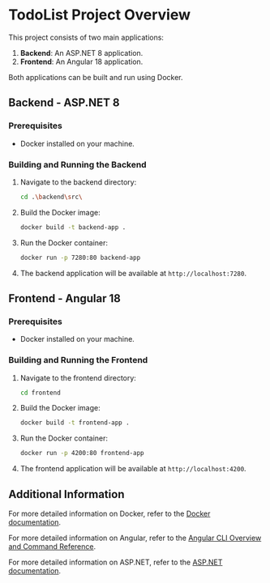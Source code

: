 # TodoList Project Overview

This project consists of two main applications:
1. **Backend**: An ASP.NET 8 application.
2. **Frontend**: An Angular 18 application.

Both applications can be built and run using Docker.

## Backend - ASP.NET 8

### Prerequisites

- Docker installed on your machine.

### Building and Running the Backend

1. Navigate to the backend directory:
    ```sh
    cd .\backend\src\
    ```

2. Build the Docker image:
    ```sh
    docker build -t backend-app .
    ```

3. Run the Docker container:
    ```sh
    docker run -p 7280:80 backend-app
    ```

4. The backend application will be available at `http://localhost:7280`.

## Frontend - Angular 18

### Prerequisites

- Docker installed on your machine.

### Building and Running the Frontend

1. Navigate to the frontend directory:
    ```sh
    cd frontend
    ```

2. Build the Docker image:
    ```sh
    docker build -t frontend-app .
    ```

3. Run the Docker container:
    ```sh
    docker run -p 4200:80 frontend-app
    ```

4. The frontend application will be available at `http://localhost:4200`.

## Additional Information

For more detailed information on Docker, refer to the [Docker documentation](https://docs.docker.com/).

For more detailed information on Angular, refer to the [Angular CLI Overview and Command Reference](https://angular.dev/tools/cli).

For more detailed information on ASP.NET, refer to the [ASP.NET documentation](https://docs.microsoft.com/en-us/aspnet/core/).
